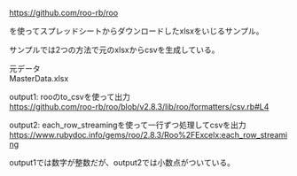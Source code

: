 
https://github.com/roo-rb/roo

を使ってスプレッドシートからダウンロードしたxlsxをいじるサンプル。

サンプルでは2つの方法で元のxlsxからcsvを生成している。

元データ  
MasterData.xlsx

output1: rooのto_csvを使って出力  
https://github.com/roo-rb/roo/blob/v2.8.3/lib/roo/formatters/csv.rb#L4

output2: each_row_streamingを使って一行ずつ処理してcsvを出力  
https://www.rubydoc.info/gems/roo/2.8.3/Roo%2FExcelx:each_row_streaming

output1では数字が整数だが、output2では小数点がついている。


